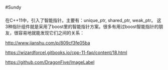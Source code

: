 #Sundy
###

在C++11中，引入了智能指针。主要有：unique_ptr, shared_ptr, weak_ptr。
这3种指针组件就是采用了boost里的智能指针方案。很多有用过boost智能指针的朋友，很容易地就能发现它们之间的关系：


http://www.jianshu.com/p/809cf3fe05ba


https://wizardforcel.gitbooks.io/cpp-11-faq/content/18.html

https://github.com/DragonFive/ImageLabel